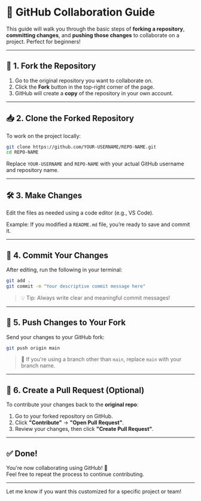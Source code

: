 # 🤝 GitHub Collaboration Guide

This guide will walk you through the basic steps of **forking a repository**, **committing changes**, and **pushing those changes** to collaborate on a project. Perfect for beginners!

---

## 📌 1. Fork the Repository

1. Go to the original repository you want to collaborate on.
2. Click the **Fork** button in the top-right corner of the page.
3. GitHub will create a **copy** of the repository in your own account.

---

## 📥 2. Clone the Forked Repository

To work on the project locally:

```bash
git clone https://github.com/YOUR-USERNAME/REPO-NAME.git
cd REPO-NAME
```

Replace `YOUR-USERNAME` and `REPO-NAME` with your actual GitHub username and repository name.

---

## 🛠️ 3. Make Changes

Edit the files as needed using a code editor (e.g., VS Code).

Example: If you modified a `README.md` file, you’re ready to save and commit it.

---

## 💾 4. Commit Your Changes

After editing, run the following in your terminal:

```bash
git add .
git commit -m "Your descriptive commit message here"
```

> 💡 Tip: Always write clear and meaningful commit messages!

---

## 🚀 5. Push Changes to Your Fork

Send your changes to your GitHub fork:

```bash
git push origin main
```

> 🔄 If you're using a branch other than `main`, replace `main` with your branch name.

---

## 📢 6. Create a Pull Request (Optional)

To contribute your changes back to the **original repo**:

1. Go to your forked repository on GitHub.
2. Click **"Contribute"** → **"Open Pull Request"**.
3. Review your changes, then click **"Create Pull Request"**.

---

## ✅ Done!

You're now collaborating using GitHub! 🎉  
Feel free to repeat the process to continue contributing.

---

Let me know if you want this customized for a specific project or team!
